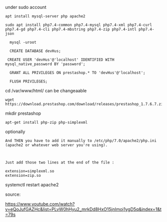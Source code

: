 under sudo account

```
apt install mysql-server php apache2

```


```
sudo apt install php7.4-common php7.4-mysql php7.4-xml php7.4-curl php7.4-gd php7.4-cli php7.4-mbstring php7.4-zip php7.4-intl php7.4-json
```
```
  mysql -uroot
```
```
  CREATE DATABASE devHus;
 ```
 ```
  CREATE USER 'devHus'@'localhost' IDENTIFIED WITH mysql_native_password BY 'password';
 ```
```
  GRANT ALL PRIVILEGES ON prestashop.* TO 'devHus'@'localhost';
```
```
  FLUSH PRIVILEGES;
```

cd /var/www/html/ can be changeaable 

```
wget https://download.prestashop.com/download/releases/prestashop_1.7.6.7.zip
```

mkdir prestashop
```
apt-get install php-zip php-simplexml
```
optionally
```
And THEN you have to add it manually to /etc/php/7.0/apache2/php.ini (apache2 or whatever web server you're using).

 

Just add those two lines at the end of the file :

extension=simplexml.so
extension=zip.so
```
systemctl restart apache2

source: 

https://www.youtube.com/watch?v=eQoJufGAZHc&list=PLvW0hHyu2_mrkDd8HxO15jnImoj1ygD5q&index=1&t=79s
